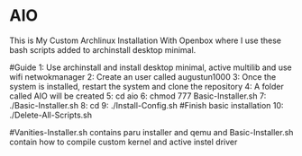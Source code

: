 # AIO
This is My Custom Archlinux Installation With Openbox
where I use these bash scripts added to archinstall desktop minimal.

#Guide
1: Use archinstall and install desktop minimal, active multilib and use wifi netwokmanager
2: Create an user called augustun1000
3: Once the system is installed, restart the system and clone the repository
4: A folder called AIO will be created
5: cd aio
6: chmod 777 Basic-Installer.sh
7: ./Basic-Installer.sh
8: cd
9: ./Install-Config.sh
#Finish basic installation
10: ./Delete-All-Scripts.sh

#Vanities-Installer.sh contains paru installer and qemu and Basic-Installer.sh contain how to compile custom kernel and active instel driver
 

